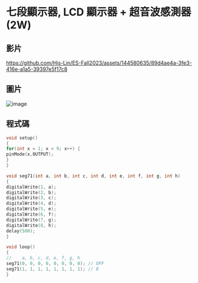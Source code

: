 # 七段顯示器, LCD 顯示器 + 超音波感測器 (2W)

## 影片

https://github.com/His-Lin/ES-Fall2023/assets/144580635/89d4ae4a-3fe3-416e-a1a5-39397e5f17c8

## 圖片
![image](https://github.com/His-Lin/ES-Fall2023/assets/144580635/1a2ff12a-7e89-43bd-9c2e-555dd2ca2731)

## 程式碼

````C
void setup()
{
for(int x = 1; x < 9; x++) {
pinMode(x,OUTPUT);
}
}

void seg71(int a, int b, int c, int d, int e, int f, int g, int h)
{
digitalWrite(1, a);
digitalWrite(2, b);
digitalWrite(3, c);
digitalWrite(4, d);
digitalWrite(5, e);
digitalWrite(6, f);
digitalWrite(7, g);
digitalWrite(8, h);
delay(500);
}

void loop()
{
//    a, b, c, d, e, f, g, h
seg71(0, 0, 0, 0, 0, 0, 0, 0); // OFF
seg71(1, 1, 1, 1, 1, 1, 1, 1); // 8
}
